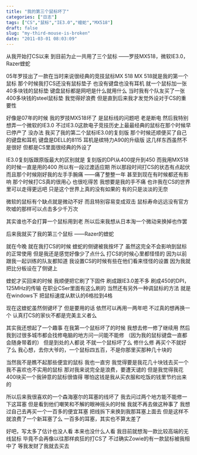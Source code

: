 ```yaml
---
title: "我的第三个鼠标坏了"
categories: ["日志"]
tags: ["CS","鼠标","IE3.0","蝰蛇","MX518"]
draft: false
slug: "my-third-mouse-is-broken"
date: "2011-03-01 08:03:09"
---
```


从我开始打CS以来
到目前为止一共用了三个鼠标
——罗技MX518，微软IE3.0，Razer蝰蛇

05年罗技出了一款在当时来说很经典的竞技鼠标MX 518
MX 518就是我的第一个鼠标
那个时候我打CS还没有鼠标垫子
也没有键盘也没有耳机
就一个鼠标加一张40多块钱的鼠标垫
键盘鼠标都是网吧是什么就用什么
当时我有个队友买了一张400多块钱的steel鼠标垫
我觉得好浪费
但是直到后来我才发觉外设对于CS的重要性

好像是07年的时候
我的罗技MX518坏了
是鼠标线的问题吧
老是断电
然后我特别想弄一个微软的IE3.0
不过IE3.0这款电子竞技历史上最最经典的鼠标在那个时候早已停产了
没办法
我买了我的第二个鼠标IE3.0的复刻版
那个时候还顺便买了自己的键盘和耳机
键盘是DELL的8115
耳机是缤特力A90的升级版
这几样东西虽然不是很好
但都是CS里面很经典的外设了

IE3.0复刻版跟原版最大的区别就是
复刻版的DPI从400提升到450
而我用MX518的时候一直是用的400
所以有一段过渡适应期
所以那段时间打CS的状态有点起伏
而且那个时候刚好我的左手手腕痛
——痛了整整一年
甚至到现在有时候都还有影响
那个时候打CS真的很用心
也很吃得苦
我想要是我的手不痛
也许我在CS的世界里可以走得更远吧
只是这个世界上真的没有如果的
有的只是淡淡的无奈

微软的鼠标有个缺点就是微动不好
而且特别容易变成双击
鼠标寿命远远没有官方吹嘘的那样可以点击多少千万次

其实谁也不会打算一个鼠标用到老
所以后来我想从日本淘一个微动来换掉也作罢

后来我就买了我的第三个鼠标
——Razer的蝰蛇

就在今晚
就在我打CS的时候
蝰蛇的侧键被我按坏了
虽然这完全不会影响到鼠标的正常使用
但是我还是感觉好像少了点什么
打CS的时候心里都怪怪的
因为以前跟我一起训练的队友都知道
我设置CS的时候有些在他们看来怪怪的设置
因为我就把比分板设在了侧键上

蝰蛇才买回来的时候
我顺便把它刷了下固件
刷成跟IE3.0差不多
刷成450的DPI，125MHz的传输
在职业CSer里面有这么刷的
当然还有另外一种调鼠标的方法
就是在windows下
把鼠标速度从默认的6格拉到4格

现在这蝰蛇虽然侧键坏了
但是要用的话
依然可以再用一两年吧
不过真的想再换一个
认真打CS的家伙不都是完美主义者么

其实我还想起了一个趣事
在我第一个鼠标坏了的时候
我想去修一修了继续用
然后我到过很多城市都会找修电脑的地方问一问能不能修
（因为我的鼠标键盘一直都会随身带着的）
但是到处的人都说
不就一个鼠标坏了么
修什么修
再买个不就好了么
我心想，去你大爷的，一个鼠标四五百，不是你那里买那种几十块的

当然我不是瞧不起那些便宜的鼠标
我也一直穷
我觉得要是我花几十块钱去买一个我不喜欢也不实用的鼠标
那对我来说完全是浪费，要遭天谴的
但是我觉得我花400块买一个我钟意的鼠标很值得
哪怕这钱是我从买衣服和吃饭的钱里节约出来的

所以后来我很喜欢的一个森海塞尔的耳塞的线坏了
我去问过两个地方能不能修一下这耳塞
但是看到他们嘲笑和不解的眼神摇头的时候
我就不再去做这种事了
我想过自己去再买一个一百多的便宜耳塞
把线拆下来换到我那耳塞上面去
但是这样不就浪费了一个新耳塞了么
一百多的耳塞，其实也不算太差了

好吧，写太多了估计也没人看
本来也没什么人看
我目前就想淘一款比较高端的无线鼠标
毕竟不会再像以往那样疯狂的打CS了
不过确实Zowie的有一款鼠标被我相中了
等我发财了我就去买去


